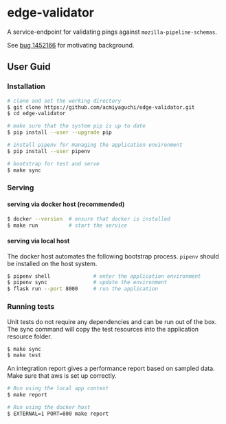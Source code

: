 # edge-validator

A service-endpoint for validating pings against `mozilla-pipeline-schemas`.

See [bug 1452166](https://bugzilla.mozilla.org/show_bug.cgi?id=1452166) for motivating background.

## User Guid
### Installation

```bash
# clone and set the working directory
$ git clone https://github.com/acmiyaguchi/edge-validator.git
$ cd edge-validator

# make sure that the system pip is up to date
$ pip install --user --upgrade pip

# install pipenv for managing the application environment
$ pip install --user pipenv

# bootstrap for test and serve
$ make sync
```

### Serving
#### serving via docker host (recommended)

```bash
$ docker --version  # ensure that docker is installed
$ make run          # start the service
```

#### serving via local host
The docker host automates the following bootstrap process. `pipenv` should be installed on the host system. 

```bash
$ pipenv shell              # enter the application environment
$ pipenv sync               # update the environment
$ flask run --port 8000     # run the application
```

### Running tests

Unit tests do not require any dependencies and can be run out of the box. The sync command will
copy the test resources into the application resource folder.
```bash
$ make sync
$ make test
```

An integration report gives a performance report based on sampled data. Make sure that
aws is set up correctly.

```bash
# Run using the local app context
$ make report

# Run using the docker host
$ EXTERNAL=1 PORT=800 make report
```
